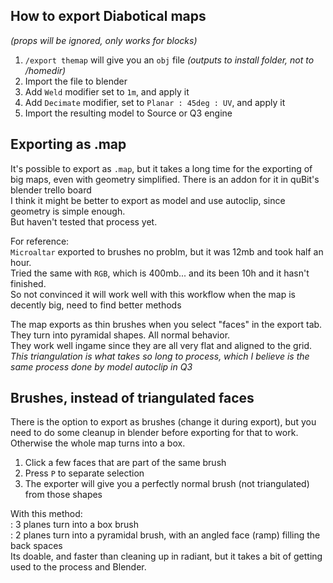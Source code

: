 ## How to export Diabotical maps
_(props will be ignored, only works for blocks)_
1.   `/export themap` will give you an `obj` file _(outputs to install folder, not to /homedir)_
2.   Import the file to blender
3.   Add `Weld` modifier set to `1m`, and apply it  
4.   Add `Decimate` modifier, set to `Planar : 45deg : UV`, and apply it  
5.   Import the resulting model to Source or Q3 engine  

## Exporting as .map
It's possible to export as `.map`, but it takes a long time for the exporting of big maps, even with geometry simplified. There is an addon for it in quBit's blender trello board  
I think it might be better to export as model and use autoclip, since geometry is simple enough.   
But haven't tested that process yet.  

For reference:  
`Microaltar` exported to brushes no problm, but it was 12mb and took half an hour.  
Tried the same with `RGB`, which is 400mb... and its been 10h and it hasn't finished.  
So not convinced it will work well with this workflow when the map is decently big, need to find better methods  

The map exports as thin brushes when you select "faces" in the export tab.   
They turn into pyramidal shapes. All normal behavior.  
They work well ingame since they are all very flat and aligned to the grid.  
_This triangulation is what takes so long to process, which I believe is the same process done by model autoclip in Q3_  

## Brushes, instead of triangulated faces
There is the option to export as brushes (change it during export), but you need to do some cleanup in blender before exporting for that to work. Otherwise the whole map turns into a box.

1. Click a few faces that are part of the same brush
2. Press `P` to separate selection
3. The exporter will give you a perfectly normal brush (not triangulated) from those shapes

With this method:  
: 3 planes turn into a box brush  
: 2 planes turn into a pyramidal brush, with an angled face (ramp) filling the back spaces  
Its doable, and faster than cleaning up in radiant, but it takes a bit of getting used to the process and Blender.  
